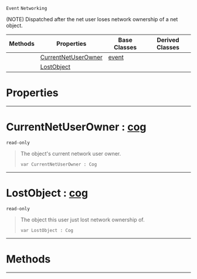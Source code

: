  `Event` `Networking`



(NOTE) Dispatched after the net user loses network ownership of a net object.

|Methods|Properties|Base Classes|Derived Classes|
|---|---|---|---|
| |[ CurrentNetUserOwner](https://plasmaengine.github.io/PlasmaDocs/Plasma1/C++/code_reference/class_reference/netuserlostobjectownership.markdown#currentnetuserowner-plasma)|[event](https://plasmaengine.github.io/PlasmaDocs/Plasma1/C++/code_reference/class_reference/event.markdown)| |
| |[ LostObject](https://plasmaengine.github.io/PlasmaDocs/Plasma1/C++/code_reference/class_reference/netuserlostobjectownership.markdown#lostobject-plasma-engine-d)| | |


 #  Properties


---  
 #  CurrentNetUserOwner : [cog](https://plasmaengine.github.io/PlasmaDocs/Plasma1/C++/code_reference/class_reference/cog.markdown)

 `read-only`

> The object's current network user owner.
> ``` lang=cpp, name=Lightning
> var CurrentNetUserOwner : Cog


---  
 #  LostObject : [cog](https://plasmaengine.github.io/PlasmaDocs/Plasma1/C++/code_reference/class_reference/cog.markdown)

 `read-only`

> The object this user just lost network ownership of.
> ``` lang=cpp, name=Lightning
> var LostObject : Cog


---  
 #  Methods


---  
 

 